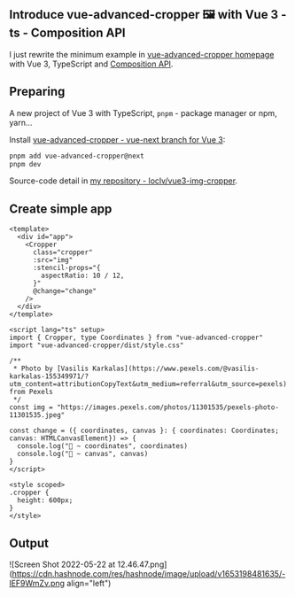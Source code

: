 ## Introduce vue-advanced-cropper 🖼️ with Vue 3 - ts - Composition API

I just rewrite the minimum example in [vue-advanced-cropper homepage](https://norserium.github.io/vue-advanced-cropper/) with Vue 3, TypeScript and [Composition API](https://vuejs.org/guide/extras/composition-api-faq.html).

## Preparing

A new project of Vue 3 with TypeScript, `pnpm` - package manager or npm, yarn...

Install [vue-advanced-cropper - vue-next branch for Vue 3](https://github.com/Norserium/vue-advanced-cropper/tree/vue-next):

```sh
pnpm add vue-advanced-cropper@next
pnpm dev
```

Source-code detail in [my repository - loclv/vue3-img-cropper](https://github.com/loclv/vue3-img-cropper).

## Create simple app

```vue
<template>
  <div id="app">
    <Cropper
      class="cropper"
      :src="img"
      :stencil-props="{
        aspectRatio: 10 / 12,
      }"
      @change="change"
    />
  </div>
</template>

<script lang="ts" setup>
import { Cropper, type Coordinates } from "vue-advanced-cropper"
import "vue-advanced-cropper/dist/style.css"

/**
 * Photo by [Vasilis Karkalas](https://www.pexels.com/@vasilis-karkalas-155349971/?utm_content=attributionCopyText&utm_medium=referral&utm_source=pexels) from Pexels
 */
const img = "https://images.pexels.com/photos/11301535/pexels-photo-11301535.jpeg"

const change = ({ coordinates, canvas }: { coordinates: Coordinates; canvas: HTMLCanvasElement}) => {
  console.log("🌳 ~ coordinates", coordinates)
  console.log("🚀 ~ canvas", canvas)
}
</script>

<style scoped>
.cropper {
  height: 600px;
}
</style>

```

## Output

![Screen Shot 2022-05-22 at 12.46.47.png](https://cdn.hashnode.com/res/hashnode/image/upload/v1653198481635/-lEF9WmZv.png align="left")
